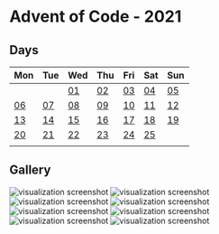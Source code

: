 # Advent of Code - 2021

## Days

| Mon | Tue | Wed | Thu | Fri | Sat | Sun |
| --- | --- | --- | --- | --- | --- | --- |
|||[01](./d01)|[02](./d02)|[03](./d03)|[04](./d04)|[05](./d05)|
|[06](./d06)|[07](./d07)|[08](./d08)|[09](./d09)|[10](./d10)|[11](./d11)|[12](./d12)|
|[13](./d13)|[14](./d14)|[15](./d15)|[16](./d16)|[17](./d17)|[18](./d18)|[19](./d19)|
|[20](./d20)|[21](./d21)|[22](./d22)|[23](./d23)|[24](./d24)|[25](./d25)|
||

## Gallery
![visualization screenshot](./d09/visual.jpg)
![visualization screenshot](./d10/visual.jpg)
![visualization screenshot](./d11/visual.jpg)
![visualization screenshot](./d13/visual.jpg)
![visualization screenshot](./d20/visual.jpg)
![visualization screenshot](./d22/visual.jpg)
![visualization screenshot](./d25/visual.jpg)
![visualization screenshot](./epilogue.jpg)
